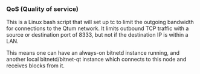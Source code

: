 ### QoS (Quality of service) ###

This is a Linux bash script that will set up tc to limit the outgoing bandwidth for connections to the Qtum network. It limits outbound TCP traffic with a source or destination port of 8333, but not if the destination IP is within a LAN.

This means one can have an always-on bitnetd instance running, and another local bitnetd/bitnet-qt instance which connects to this node and receives blocks from it.
